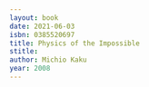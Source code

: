 ```yaml
---
layout: book
date: 2021-06-03
isbn: 0385520697
title: Physics of the Impossible
stitle: 
author: Michio Kaku
year: 2008
---
```

